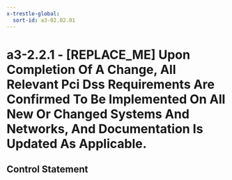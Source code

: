 ```yaml
---
x-trestle-global:
  sort-id: a3-02.02.01
---
```


# a3-2.2.1 - \[REPLACE_ME\] Upon Completion Of A Change, All Relevant Pci Dss Requirements Are Confirmed To Be Implemented On All New Or Changed Systems And Networks, And Documentation Is Updated As Applicable.

## Control Statement
